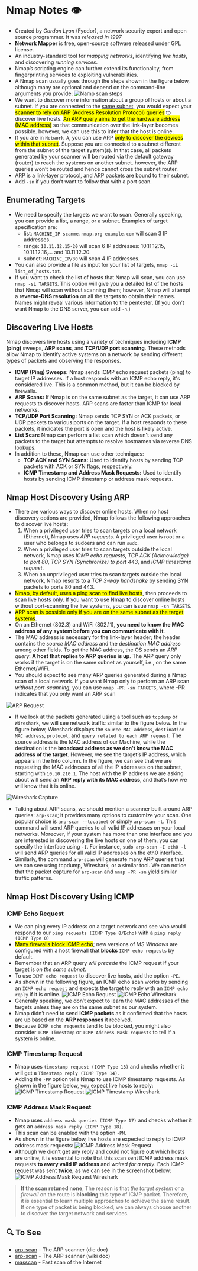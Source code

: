 # Nmap Notes 👁️

- Created by _Gordon Lyon_ (Fyodor), a network security expert and open source programmer. It was _released in 1997_
- **Network Mapper** is free, open-source software released under GPL license.
- An industry-standard tool for _mapping networks_, identifying _live hosts_, and discovering _running services_.
- Nmap’s scripting engine can further extend its functionality, from fingerprinting services to exploiting vulnerabilities.
- A Nmap scan usually goes through the steps shown in the figure below, although many are optional and depend on the command-line arguments you provide:
  ![Namp scan steps](../assets/nmap.png)
- We want to discover more information about a group of hosts or about a subnet. If you are connected to the <u>same subnet</u>, you would expect your <mark>scanner to rely on ARP (Address Resolution Protocol) queries</mark> to discover live hosts. <mark>An ARP query aims to get the hardware address (MAC address)</mark> so that communication over the link-layer becomes possible. however, we can use this to infer that the host is online.
- If you are in `Network A`, you can use ARP <mark>only to discover the devices within that subnet</mark>. Suppose you are connected to a subnet different from the subnet of the target system(s). In that case, all packets generated by your scanner will be routed via the default gateway (router) to reach the systems on another subnet. however, the ARP queries won’t be routed and hence cannot cross the subnet router.
- ARP is a link-layer protocol, and ARP packets are bound to their subnet.
- Add `-sn` if you don’t want to follow that with a port scan.

## Enumerating Targets

- We need to specify the targets we want to scan. Generally speaking, you can provide a list, a range, or a subnet. Examples of target specification are:
  - list: `MACHINE_IP scanme.nmap.org example.com` will scan 3 IP addresses.
  - range: `10.11.12.15-20` will scan 6 IP addresses: 10.11.12.15, 10.11.12.16,… and 10.11.12.20.
  - subnet: `MACHINE_IP/30` will scan 4 IP addresses.
- You can also provide a file as input for your list of targets, `nmap -iL list_of_hosts.txt`.
- If you want to check the list of hosts that Nmap will scan, you can use `nmap -sL TARGETS`. This option will give you a detailed list of the hosts that Nmap will scan without scanning them; however, Nmap will attempt a **reverse-DNS resolution** on all the targets to obtain their names. Names might reveal various information to the pentester. (If you don’t want Nmap to the DNS server, you can add `-n`.)

## Discovering Live Hosts

Nmap discovers live hosts using a variety of techniques including **ICMP (ping)** sweeps, **ARP scans**, and **TCP/UDP port scanning**. These methods allow Nmap to identify active systems on a network by sending different types of packets and observing the responses.

- **ICMP (Ping) Sweeps:** Nmap sends ICMP echo request packets (ping) to target IP addresses. If a host responds with an ICMP echo reply, it's considered live. This is a common method, but it can be blocked by firewalls.
- **ARP Scans:** If Nmap is on the same subnet as the target, it can use ARP requests to discover hosts. ARP scans are faster than ICMP for local networks.
- **TCP/UDP Port Scanning:** Nmap sends TCP SYN or ACK packets, or UDP packets to various ports on the target. If a host responds to these packets, it indicates the port is open and the host is likely active.
- **List Scan:** Nmap can perform a list scan which doesn't send any packets to the target but attempts to resolve hostnames via reverse DNS lookups.
- In addition to these, Nmap can use other techniques:
  - **TCP ACK and SYN Scans:** Used to identify hosts by sending TCP packets with ACK or SYN flags, respectively.
  - **ICMP Timestamp and Address Mask Requests:** Used to identify hosts by sending ICMP timestamp or address mask requests.

## Nmap Host Discovery Using ARP

- There are various ways to discover online hosts. When no host discovery options are provided, Nmap follows the following approaches to discover live hosts:
  1. When a privileged user tries to scan targets on a local network (Ethernet), Nmap uses _ARP requests_. A privileged user is root or a user who belongs to sudoers and can run `sudo`.
  2. When a privileged user tries to scan targets outside the local network, Nmap uses _ICMP echo requests_, _TCP ACK (Acknowledge) to port 80_, _TCP SYN (Synchronize) to port 443_, and _ICMP timestamp request_.
  3. When an unprivileged user tries to scan targets outside the local network, Nmap resorts to a _TCP 3-way handshake_ by sending SYN packets to ports 80 and 443.
- <mark>Nmap, by default, uses a ping scan to find live hosts</mark>, then proceeds to scan live hosts only. If you want to use Nmap to discover online hosts without port-scanning the live systems, you can issue `nmap -sn TARGETS`.
- <mark>ARP scan is possible only if you are on the same subnet as the target systems</mark>.
- On an Ethernet (802.3) and WiFi (802.11), **you need to know the MAC address of any system before you can communicate with it**.
- The MAC address is necessary for the link-layer header; the header contains the _source MAC address_ and the _destination MAC address_ among other fields. To get the MAC address, the OS sends an _ARP query_. **A host that replies to ARP queries is up**. The ARP query only works if the target is on the same subnet as yourself, i.e., on the same Ethernet/WiFi.
- You should expect to see many ARP queries generated during a Nmap scan of a local network. If you want Nmap only to perform an ARP scan _without port-scanning_, you can use `nmap -PR -sn TARGETS`, where -PR indicates that you only want an ARP scan

![ARP Request](../assets/arpRequest.png)

- If we look at the packets generated using a tool such as `tcpdump` or `Wireshark`, we will see network traffic similar to the figure below. In the figure below, Wireshark displays the `source MAC address`, `destination MAC address`, `protocol`, and `query related to each ARP request`. The source address is the MAC address of our Machine, while the destination is the **broadcast address as we don’t know the MAC address of the target**. However, we see the target’s IP address, which appears in the Info column. In the figure, we can see that we are requesting the MAC addresses of all the IP addresses on the subnet, starting with `10.10.210.1`. The host with the IP address we are asking about will send an **ARP reply with its MAC address**, and that’s how we will know that it is online.

![Wireshark Capture](../assets/nmapWshark.png)

- Talking about ARP scans, we should mention a scanner built around ARP queries: `arp-scan`; it provides many options to customize your scan. One popular choice is `arp-scan --localnet` or simply `arp-scan -l`. This command will send ARP queries to all valid IP addresses on your local networks. Moreover, if your system has more than one interface and you are interested in discovering the live hosts on one of them, you can specify the interface using `-I`. For instance, `sudo arp-scan -I eth0 -l` will send ARP queries for all valid IP addresses on the eth0 interface.
- Similarly, the command `arp-scan` will generate many ARP queries that we can see using tcpdump, Wireshark, or a similar tool. We can notice that the packet capture for `arp-scan` and `nmap -PR -sn` yield similar traffic patterns.

## Nmap Host Discovery Using ICMP

### ICMP Echo Request

- We can ping every IP address on a target network and see who would respond to our `ping requests (ICMP Type 8/Echo)` with a `ping reply (ICMP Type 0)`
- <mark>Many firewalls block ICMP echo</mark>; new versions of _MS Windows_ are configured with a host firewall that **blocks** `ICMP echo requests` by default.
- Remember that an ARP query _will precede_ the ICMP request if your target is _on the same subnet_.
- To use `ICMP echo request` to discover live hosts, add the option `-PE`.
- As shown in the following figure, an ICMP echo scan works by sending an `ICMP echo request` and expects the target to reply with an `ICMP echo reply` if it is online.
  ![ICMP Echo Request](../assets/icmp.png)
  ![ICMP Echo Wireshark](../assets/echoRequestWshark.png)
- Generally speaking, we don’t expect to learn the MAC addresses of the targets unless they are on the same subnet as our system.
- Nmap didn’t need to send **ICMP packets** as it confirmed that the hosts are up based on the **ARP responses** it received.
- Because `ICMP echo requests` tend to be blocked, you might also consider `ICMP Timestamp` or `ICMP Address Mask requests` to tell if a system is online.

### ICMP Timestamp Request

- Nmap uses `timestamp request (ICMP Type 13)` and checks whether it will get a `Timestamp reply (ICMP Type 14)`.
- Adding the `-PP` option tells Nmap to use ICMP timestamp requests. As shown in the figure below, you expect live hosts to reply:
  ![ICMP Timestamp Request](../assets/icmpTimestamp.png)
  ![ICMP Timestamp Wireshark](../assets/icmpTimestampWshark.png)

### ICMP Address Mask Request

- Nmap uses `address mask queries (ICMP Type 17)` and checks whether it gets an `address mask reply (ICMP Type 18)`.
- This scan can be enabled with the option `-PM`.
- As shown in the figure below, live hosts are expected to reply to ICMP address mask requests:
  ![ICMP Address Mask Request](../assets/icmpAddressMask.png)
- Although we didn’t get any reply and could not figure out which hosts are online, it is essential to note that this scan sent ICMP address mask requests **to every valid IP address** and _waited for a reply_. Each ICMP request was sent **twice**, as we can see in the screenshot below:
  ![ICMP Address Mask Request Wireshark](../assets/icmpAddressMaskWireshark.png)

> **If the scan retuned none**, The reason is that _the target system_ or a _firewall_ on the route is **blocking** this type of ICMP packet. Therefore, it is essential to learn multiple approaches to achieve the same result. If one type of packet is being blocked, we can always choose another to discover the target network and services.

## 🔍 To See

- [arp-scan](https://linux.die.net/man/1/arp-scan) - The ARP scanner (die doc)
- [arp-scan](https://www.royhills.co.uk/wiki/index.php/Arp-scan_Documentation) - The ARP scanner (wiki doc)
- [masscan](https://manpages.ubuntu.com/manpages/lunar/man8/masscan.8.html) - Fast scan of the Internet
